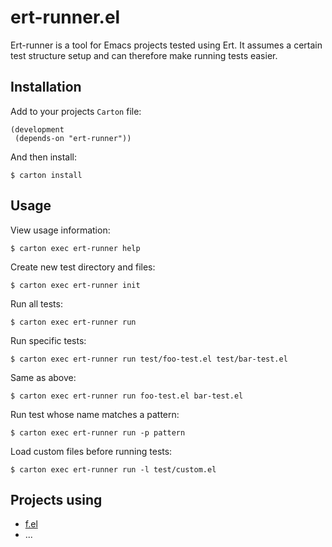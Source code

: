# ert-runner.el

Ert-runner is a tool for Emacs projects tested using Ert. It assumes a
certain test structure setup and can therefore make running tests
easier.

## Installation

Add to your projects `Carton` file:

    (development
     (depends-on "ert-runner"))

And then install:

    $ carton install

## Usage

View usage information:

    $ carton exec ert-runner help

Create new test directory and files:

    $ carton exec ert-runner init

Run all tests:

    $ carton exec ert-runner run

Run specific tests:

    $ carton exec ert-runner run test/foo-test.el test/bar-test.el

Same as above:

    $ carton exec ert-runner run foo-test.el bar-test.el

Run test whose name matches a pattern:

    $ carton exec ert-runner run -p pattern

Load custom files before running tests:

    $ carton exec ert-runner run -l test/custom.el

## Projects using

* [f.el](https://github.com/rejeep/f.el)
* ...
